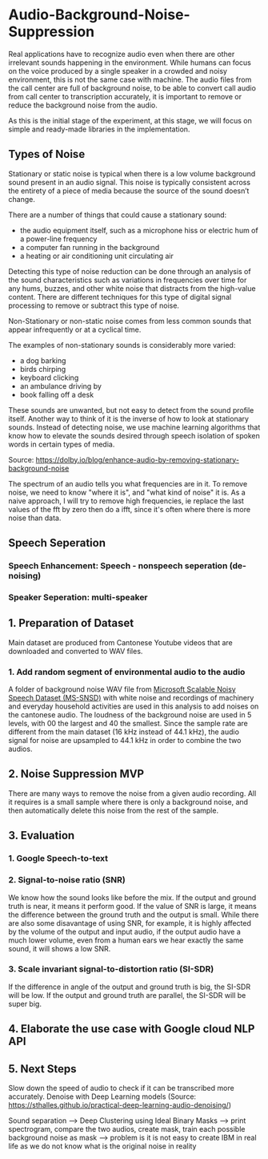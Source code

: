 # Audio-Background-Noise-Suppression

Real applications have to recognize audio even when there are other irrelevant sounds happening in the environment. While humans can focus on the voice produced by a single speaker in a crowded and noisy environment, this is not the same case with machine. The audio files from the call center are full of background noise, to be able to convert call audio from call center to transcription accurately, it is important to remove or reduce the background noise from the audio.  

As this is the initial stage of the experiment, at this stage, we will focus on simple and ready-made libraries in the implementation.  

## Types of Noise
Stationary or static noise is typical when there is a low volume background sound present in an audio signal. This noise is typically consistent across the entirety of a piece of media because the source of the sound doesn’t change.

There are a number of things that could cause a stationary sound:

* the audio equipment itself, such as a microphone hiss or electric hum of a power-line frequency
* a computer fan running in the background
* a heating or air conditioning unit circulating air

Detecting this type of noise reduction can be done through an analysis of the sound characteristics such as variations in frequencies over time for any hums, buzzes, and other white noise that distracts from the high-value content. There are different techniques for this type of digital signal processing to remove or subtract this type of noise.

Non-Stationary or non-static noise comes from less common sounds that appear infrequently or at a cyclical time.

The examples of non-stationary sounds is considerably more varied:

* a dog barking
* birds chirping
* keyboard clicking
* an ambulance driving by
* book falling off a desk

These sounds are unwanted, but not easy to detect from the sound profile itself. Another way to think of it is the inverse of how to look at stationary sounds. Instead of detecting noise, we use machine learning algorithms that know how to elevate the sounds desired through speech isolation of spoken words in certain types of media.

Source: https://dolby.io/blog/enhance-audio-by-removing-stationary-background-noise

The spectrum of an audio tells you what frequencies are in it. To remove noise, we need to know  "where it is", and "what kind of noise" it is. As a naive approach, I will try to remove high frequencies, ie replace the last values of the fft by zero then do a ifft, since it's often where there is more noise than data.

## Speech Seperation
### Speech Enhancement: Speech - nonspeech seperation (de-noising)
### Speaker Seperation: multi-speaker


## 1. Preparation of Dataset
Main dataset are produced from Cantonese Youtube videos that are downloaded and converted to WAV files.  

###  1. Add random segment of environmental audio to the audio
A folder of background noise WAV file from [Microsoft Scalable Noisy Speech Dataset (MS-SNSD)](https://github.com/microsoft/MS-SNSD) with white noise and recordings of machinery and everyday household activities are used in this analysis to add noises on the cantonese audio. The loudness of the background noise are used in 5 levels, with 00 the largest and 40 the smallest. 
Since the sample rate are different from the main dataset (16 kHz instead of 44.1 kHz), the audio signal for noise are upsampled to 44.1 kHz in order to combine the two audios. 

## 2. Noise Suppression MVP
There are many ways to remove the noise from a given audio recording. All it requires is a small sample where there is only a background noise, and then automatically delete this noise from the rest of the sample.

## 3. Evaluation
  ### 1. Google Speech-to-text
  ### 2. Signal-to-noise ratio (SNR)
  We know how the sound looks like before the mix. If the output and ground truth is near, it means it perform good. If the value of SNR is large, it means the difference between the ground truth and the output is small. While there are also some disavantage of using SNR, for example, it is highly affected by the volume of the output and input audio, if the output audio have a much lower volume, even from a human ears we hear exactly the same sound, it will shows a low SNR. 
  ### 3. Scale invariant signal-to-distortion ratio (SI-SDR)
  If the difference in angle of the output and ground truth is big, the SI-SDR will be low. If the output and ground truth are parallel, the SI-SDR will be super big. 

## 4. Elaborate the use case with Google cloud NLP API

## 5. Next Steps
Slow down the speed of audio to check if it can be transcribed more accurately. 
Denoise with Deep Learning models (Source: https://sthalles.github.io/practical-deep-learning-audio-denoising/)

Sound separation --> Deep Clustering 
using Ideal Binary Masks --> print spectrogram, compare the two audios, create mask, train each possible background noise as mask --> problem is it is not easy to create IBM in real life as we do not know what is the original noise in reality



